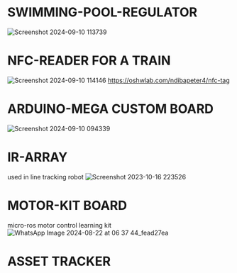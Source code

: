 # SWIMMING-POOL-REGULATOR
![Screenshot 2024-09-10 113739](https://github.com/user-attachments/assets/898ca203-6662-443a-ac23-6db99e3e585c)

# NFC-READER FOR A TRAIN
![Screenshot 2024-09-10 114146](https://github.com/user-attachments/assets/d512574a-59af-4728-8e53-157a48316f15)
https://oshwlab.com/ndibapeter4/nfc-tag

# ARDUINO-MEGA CUSTOM BOARD
![Screenshot 2024-09-10 094339](https://github.com/user-attachments/assets/45413975-3dd6-49a6-98af-1f19cd301ecd)

# IR-ARRAY
used in line tracking robot
![Screenshot 2023-10-16 223526](https://github.com/user-attachments/assets/3f80c788-f739-41b0-afe8-42b773ef7f74)

# MOTOR-KIT BOARD
micro-ros motor control learning kit
![WhatsApp Image 2024-08-22 at 06 37 44_fead27ea](https://github.com/user-attachments/assets/46265f90-ea3d-4042-9f53-f933ec7b34d7)

# ASSET TRACKER
